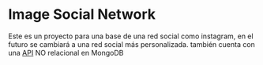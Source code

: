# Image Social Network

Este es un proyecto para una base de una red social como instagram, en el futuro se cambiará a una red social más personalizada. también cuenta con una [API](https://github.com/TatoRamirez/image-sn/) NO relacional en MongoDB